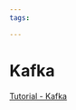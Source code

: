 ```yaml
---
tags:

---
```

# Kafka

[Tutorial - Kafka](https://www.tutorialspoint.com/apache_kafka/index.htm)  
